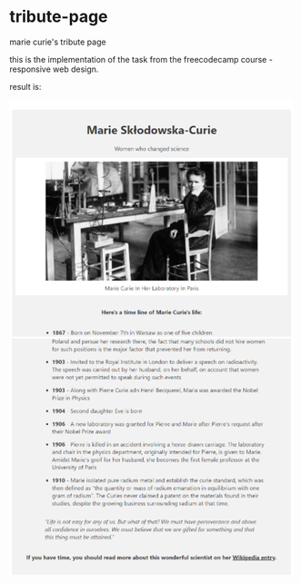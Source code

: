 # tribute-page
marie curie's tribute page

this is the implementation of the task from the freecodecamp course - responsive web design.

result is:

<img src='https://github.com/ajdivotf/tribute-page/blob/main/results/tribute.png' width='500'/><img src='https://github.com/ajdivotf/tribute-page/blob/main/results/tribute%20two-two.png' width='500'/>
